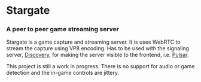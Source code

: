 # Stargate
### A peer to peer game streaming server  
Stargate is a game capture and streaming server. It is uses WebRTC to stream the capture using VP8 encoding. Has to be used with the signaling server, [Discovery](https://github.com/cvhariharan/Discovery), for making the server visible to the frontend, i.e. [Pulsar](https://github.com/cvhariharan/Pulsar).  

This project is still a work in progress. There is no support for audio or game detection and the in-game controls are jittery. 
